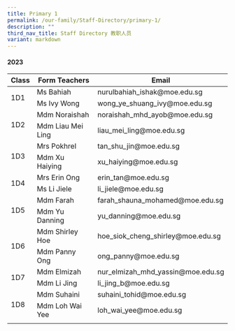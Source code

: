 ```yaml
---
title: Primary 1
permalink: /our-family/Staff-Directory/primary-1/
description: ""
third_nav_title: Staff Directory 教职人员
variant: markdown
---
```

#### 2023

<table>
<thead>
  <tr>
    <th>Class</th>
    <th>Form Teachers</th>
    <th>Email</th>
  </tr>
</thead>
<tbody>
  <tr>
    <td rowspan="2">1D1</td>
     <td>Ms Bahiah </td>
    <td>nurulbahiah_ishak@moe.edu.sg</td>
  </tr>
  <tr>
    <td>Ms Ivy Wong</td>
    <td>wong_ye_shuang_ivy@moe.edu.sg</td>
  </tr>
  <tr>
		<td rowspan="2">1D2</td>
    <td>Mdm Noraishah</td>
    <td>noraishah_mhd_ayob@moe.edu.sg</td>
  </tr>
  <tr>
    <td>Mdm Liau Mei Ling</td>
    <td>liau_mei_ling@moe.edu.sg</td>
  </tr>
  <tr>
    <td rowspan="2">1D3</td>
		<td>Mrs Pokhrel</td>
    <td>tan_shu_jin@moe.edu.sg</td>
  </tr>
  <tr>
    <td>Mdm Xu Haiying</td>
    <td>xu_haiying@moe.edu.sg</td>
  </tr>
  <tr>
		<td rowspan="2">1D4</td>
    <td>Mrs Erin Ong</td>
    <td>erin_tan@moe.edu.sg</td>
  </tr>
  <tr>
    <td>Ms Li Jiele</td>
    <td>li_jiele@moe.edu.sg</td>
  </tr>
  <tr>
		<td rowspan="2">1D5</td>
    <td>Mdm Farah</td>
    <td>farah_shauna_mohamed@moe.edu.sg</td>
  </tr>
  <tr>
    <td>Mdm Yu Danning</td>
    <td>yu_danning@moe.edu.sg</td>
  </tr>
  <tr>
		<td rowspan="2">1D6</td>
    <td>Mdm Shirley Hoe</td>
    <td>hoe_siok_cheng_shirley@moe.edu.sg</td>
  </tr>
  <tr>
    <td>Mdm Panny Ong</td>
    <td>ong_panny@moe.edu.sg</td>
  </tr>
    <tr>
		<td rowspan="2">1D7</td>
    <td>Mdm Elmizah</td>
    <td>nur_elmizah_mhd_yassin@moe.edu.sg</td>
  </tr>
  <tr>
    <td>Mdm Li Jing</td>
    <td>li_jing_b@moe.edu.sg</td>
  </tr>
  <tr>
		<td rowspan="2">1D8</td>
    <td>Mdm Suhaini</td>
    <td>suhaini_tohid@moe.edu.sg</td>
  </tr>
	<tr>
    <td>Mdm Loh Wai Yee</td>
    <td>loh_wai_yee@moe.edu.sg</td>
  </tr>
	    <tr><td rowspan="2"></td>
</tr></tbody>
</table>